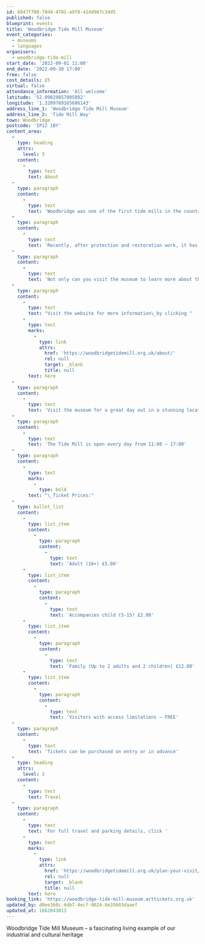 ```yaml
---
id: 6847f708-70d4-4701-a9f0-414d967c34d5
published: false
blueprint: events
title: 'Woodbridge Tide Mill Museum'
event_categories:
  - museums
  - languages
organisers:
  - woodbridge-tide-mill
start_date: '2022-09-01 11:00'
end_date: '2022-09-30 17:00'
free: false
cost_details: £5
virtual: false
attendance_information: 'All welcome'
latitude: '52.09029857005802'
longitude: '1.3209789165606143'
address_line_1: 'Woodbridge Tide Mill Museum'
address_line_2: 'Tide Mill Way'
town: Woodbridge
postcode: 'IP12 1BY'
content_area:
  -
    type: heading
    attrs:
      level: 3
    content:
      -
        type: text
        text: About
  -
    type: paragraph
    content:
      -
        type: text
        text: 'Woodbridge was one of the first tide mills in the country and was unquestionably the last one working – operating for well over 800 years.'
  -
    type: paragraph
    content:
      -
        type: text
        text: 'Recently, after protection and restoration work, it has been brought back to life as a fully working tide mill; it is a remarkable living example of our industrial and cultural heritage.'
  -
    type: paragraph
    content:
      -
        type: text
        text: 'Not only can you visit the museum to learn more about the tide mill and the local heritage, there are also many  things to do and see through the events and activities and shop on site.'
  -
    type: paragraph
    content:
      -
        type: text
        text: "Visit the website for more information\_by clicking "
      -
        type: text
        marks:
          -
            type: link
            attrs:
              href: 'https://woodbridgetidemill.org.uk/about/'
              rel: null
              target: _blank
              title: null
        text: here
  -
    type: paragraph
    content:
      -
        type: text
        text: 'Visit the museum for a great day out in a stunning location.'
  -
    type: paragraph
    content:
      -
        type: text
        text: 'The Tide Mill is open every day from 11:00 – 17:00'
  -
    type: paragraph
    content:
      -
        type: text
        marks:
          -
            type: bold
        text: "\_Ticket Prices:"
  -
    type: bullet_list
    content:
      -
        type: list_item
        content:
          -
            type: paragraph
            content:
              -
                type: text
                text: 'Adult (16+) £5.00'
      -
        type: list_item
        content:
          -
            type: paragraph
            content:
              -
                type: text
                text: 'Accompanies child (5-15) £2.00'
      -
        type: list_item
        content:
          -
            type: paragraph
            content:
              -
                type: text
                text: 'Family (Up to 2 adults and 2 children) £12.00'
      -
        type: list_item
        content:
          -
            type: paragraph
            content:
              -
                type: text
                text: 'Visitors with access limitations – FREE'
  -
    type: paragraph
    content:
      -
        type: text
        text: 'Tickets can be purchased on entry or in advance'
  -
    type: heading
    attrs:
      level: 3
    content:
      -
        type: text
        text: Travel
  -
    type: paragraph
    content:
      -
        type: text
        text: 'For full travel and parking details, click '
      -
        type: text
        marks:
          -
            type: link
            attrs:
              href: 'https://woodbridgetidemill.org.uk/plan-your-visit/'
              rel: null
              target: _blank
              title: null
        text: here
booking_link: 'https://woodbridge-tide-mill-museum.arttickets.org.uk'
updated_by: d0ee360c-4db7-4ecf-9024-8e35603daaef
updated_at: 1662043013
---
```

Woodbridge Tide Mill Museum – a fascinating living example of our industrial and cultural heritage